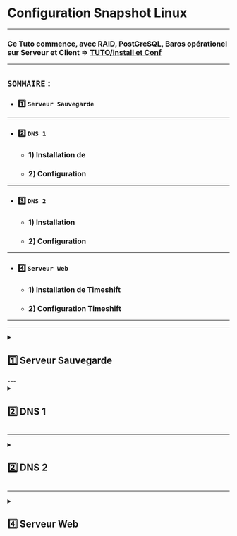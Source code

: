 # Configuration Snapshot Linux

---

### Ce Tuto commence, avec RAID, PostGreSQL, Baros opérationel sur Serveur et Client  => [TUTO/Install et Conf](https://github.com/NALSED/TUTO/tree/main/PERSO/Bareos)

---

## `SOMMAIRE` : 

* ### 1️⃣ `Serveur Sauvegarde`

   

---

* ### 2️⃣ `DNS 1`

  * ### 1) Installation de 

   * ### 2) Configuration 
---

* ### 3️⃣ `DNS 2`

   * ### 1) Installation 
   
   * ### 2) Configuration 

---

* ### 4️⃣ `Serveur Web`

  * ### 1) Installation de Timeshift

  * ### 2) Configuration Timeshift
   
---
---



<details>
<summary>
<h2>
1️⃣ Serveur Sauvegarde
</h2>
</summary>

</details>
---

<details>
<summary>
<h2>
2️⃣ DNS 1
</h2>
</summary>

### Ce Tuto commence après l'intallation du client sur le rasberry-pi voir [ici](https://github.com/NALSED/TUTO/blob/main/PERSO/Bareos/-5-Installation-Client.md#2%EF%B8%8F%E2%83%A3-instalation-client-bareos-linux-1)
## ⚠️Syncronisation des montres!!
 	timedatectl set-timezone Asia/Yerevan
 
### 1.1) Instalation Logiciel
    apt install timeshift  
    apt install rsync 
    apt install cron
    

---

## 2) Configuration 


### 2.1) Installer le script dans /root
    nano /root/ScriptSnapshot.sh 

### 2.2) Le script     
         #!/bin/bash

          SNAPSHOT_DIR="/timeshift/snapshots"

          # Supprimer tous les anciens snapshots
          sudo rm -rf "${SNAPSHOT_DIR}"/*

          # Créer un nouveau snapshot
          sudo timeshift --create --scripted

### 2.3) Droit
    chmod +x ScriptSnapshot.sh

### 2.4) Executer le Script
    ./ScriptSnapshot.sh

### 2.5) Dans l'utilisateur sednal créer le dossier du tranfert vers Bareos

      mkdir SnapshotDNS1

### 2.6) Configurer Cron
      crontab -e

### 2.6.1) Choisir l'éditeur => 1
### si erreur
      select-editor # et changer

### 2.6.2) Snapshot
		00 11 * * 0 /root/ScriptSnapshot.sh

### 2.6.3) Copie Snapshot
		
		40 11 * * 0 rsync -a /timeshift/snapshots /home/sednal/TotalDNS1/SnapshotDNS1/

![image](https://github.com/user-attachments/assets/6682cab8-388f-4e79-aace-ada706e670a6)




</details>

---

<details>
<summary>
<h2>
2️⃣ DNS 2
</h2>
</summary>

## 1) Installation 

### 1.1) Instalation Logiciel
    apt install timeshift  
    apt install rsync
    apt install sudo 
    apt install cron
    
### 1.2 Mettre sednal dans sudo 
      su -
      usermod -aG sudo sednal


---





## 2) Configuration 


### 2.1) Installer le script dans /root
    nano /root/ScriptSnapshot.sh 

### 2.2) Le script     
         #!/bin/bash

          SNAPSHOT_DIR="/timeshift/snapshots"

          # Supprimer tous les anciens snapshots
          sudo rm -rf "${SNAPSHOT_DIR}"/*

          # Créer un nouveau snapshot
          sudo timeshift --create --scripted

### 2.3) Droit
    chmod +x ScriptSnapshot.sh

### 2.4) Executer le Script
    ./ScriptSnapshot.sh

### 2.5) Dans l'utilisateur sednal créer les dossier du tranfert
      mkdir TotalDNS2
      cd TotalDNS2
      mkdir BackupDNS2
      mkdir SnapshotDNS2

### 2.6) Configurer Cron
      crontab -e

### 2.6.1) Choisir l'éditeur => 1
### si erreur
      select-editor # et changer

### 2.6.2) Snapshot
		10 2 1 2,6,10 * /root/ScriptSnapshot.sh >> /var/log/snapshotdns2.log 2>&1

		

### 2.6.3) Copie Snapshot
		
		40 2 1 2,6,10 * rsync -a /timeshift/snapshot/ /home/sednal/TotalDNS2/SnapshotDNS2/ >> /var/log/rsyncsnapshotdns2.log 2>&1
		

### 📝 FICHIER CRON COMPLET
![image](https://github.com/user-attachments/assets/072ffdf9-45b6-42f3-a745-160b16dbfc0d)


### La copie des dossier Snapshot et Backup sont réalisé [ici](https://github.com/NALSED/TUTO/blob/main/PERSO/SAUVEGARDE/BACKUP/Linux.md#copier-sur-dns1)

### ⚠️ UN DOSSIER IDENTIQUE A CELUI DE DNS2 DOIT ETRE CREER SUR DNS1
### Sur DNS1
     chown -R sednal:sednal /home/sednal/TotalDNS2
     chmod -R u+rwX /home/sednal/TotalDNS2

### Sans ça les copies Rsync ne fontionnerons pas...

</details>

---

<details>
<summary>
<h2>
4️⃣ Serveur Web
</h2>
</summary>

## 1) Installation 

### 1.1) Instalation Logiciel
    apt install timeshift  
    apt install rsync
    apt install cron
    

---





## 2) Configuration 


### 2.1) Installer le script dans /root
    nano /root/ScriptSnapshot.sh 

### 2.2) Le script     
         #!/bin/bash

          SNAPSHOT_DIR="/timeshift/snapshots"

          # Supprimer tous les anciens snapshots
          sudo rm -rf "${SNAPSHOT_DIR}"/*

          # Créer un nouveau snapshot
          sudo timeshift --create --scripted

### 2.3) Droit
    chmod +x ScriptSnapshot.sh

### 2.4) Executer le Script
    ./ScriptSnapshot.sh

### 2.5) Dans l'utilisateur sednal créer les dossier du tranfert
      mkdir TotalWeb
      cd TotalWeb
      mkdir BackupWeb
      mkdir SnapshotWeb

### 2.6) Configurer Cron
      crontab -e

### 2.6.1) Choisir l'éditeur => 1
### si erreur
      select-editor # et changer

### 2.6.2) Snapshot
		50 09 * * 0 /root/ScriptSnapshot.sh

### 2.6.3) Copie Snapshot
		
		30 10 * * 0 rsync -a /timeshift/snapshot/ /home/sednal/TotalDNS2/SnapshotWeb/

### 📝 FICHIER CRON COMPLET
![image](https://github.com/user-attachments/assets/a6f24d16-91c9-4039-b474-84b7a9287638)

### La copie des dossier Snapshot et Backup sont réalisé [ici](https://github.com/NALSED/TUTO/blob/main/PERSO/SAUVEGARDE/BACKUP/Linux.md#copier-sur-dns1)

### ⚠️ UN DOSSIER IDENTIQUE A CELUI DE WEB DOIT ETRE CREER SUR DNS1
### Sur DNS1
     chown -R sednal:sednal /home/sednal/TotalWeb
     chmod -R u+rwX /home/sednal/TotalWeb

### Sans ça les copies Rsync ne fontionnerons pas...



















</details>

